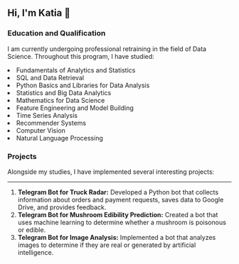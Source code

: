 ## Hi, I'm Katia 👋
### Education and Qualification

I am currently undergoing professional retraining in the field of Data Science. Throughout this program, I have studied:

<li> Fundamentals of Analytics and Statistics
<li> SQL and Data Retrieval
<li> Python Basics and Libraries for Data Analysis
<li> Statistics and Big Data Analytics
<li> Mathematics for Data Science
<li> Feature Engineering and Model Building
<li> Time Series Analysis
<li> Recommender Systems
<li> Computer Vision
<li> Natural Language Processing</li>

### Projects
Alongside my studies, I have implemented several interesting projects:
***
1. <b> Telegram Bot for Truck Radar:</b> Developed a Python bot that collects information about orders and payment requests, saves data to Google Drive, and provides feedback.
2. <b>Telegram Bot for Mushroom Edibility Prediction:</b>
Created a bot that uses machine learning to determine whether a mushroom is poisonous or edible.
3. <b>Telegram Bot for Image Analysis:</b>
Implemented a bot that analyzes images to determine if they are real or generated by artificial intelligence.
<!--
**fominos/fominos** is a ✨ _special_ ✨ repository because its `README.md` (this file) appears on your GitHub profile.

Here are some ideas to get you started:

- 🔭 I’m currently working on ...
- 🌱 I’m currently learning ...
- 👯 I’m looking to collaborate on ...
- 🤔 I’m looking for help with ...
- 💬 Ask me about ...
- 📫 How to reach me: ...
- 😄 Pronouns: ...
- ⚡ Fun fact: ...
-->
